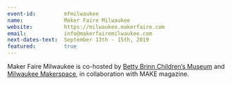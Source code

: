 ```yaml
---
event-id:         mfmilwaukee
name:             Maker Faire Milwaukee
website:          https://milwaukee.makerfaire.com
email:            info@makerfairemilwaukee.com
next-dates-text:  September 13th - 15th, 2019
featured:         true
---
```

Maker Faire Milwaukee is co-hosted by [Betty Brinn Children’s Museum](http://www.bbcmkids.org/) and [Milwaukee Makerspace](http://www.milwaukeemakerspace.org/), in collaboration with MAKE magazine.

